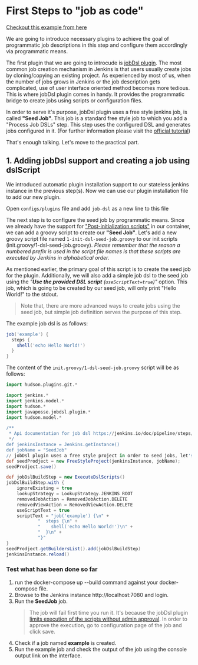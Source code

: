 # First Steps to "job as code"
[Checkout this example from here](https://github.com/entrofi/oyunbahcesi/tree/jenkins_as_code_0.1.0)

We are going to introduce necessary plugins to achieve the goal of programmatic job descriptions in this step and configure them accordingly via programmatic means. 

The first plugin that we are going to introcude is [jobDsl plugin](https://github.com/jenkinsci/job-dsl-plugin). The most common job creation mechanism in Jenkins is that users usually  create jobs by cloning/copying an existing project.  As experienced by most of us, when the number of jobs grows in Jenkins or the job description gets complicated, use of user interface oriented method becomes more tedious. This is where jobDsl plugin comes in handy. It provides the programmatic bridge to create jobs using scripts or configuration files.

In order to serve it's purpose,  jobDsl plugin uses a free style jenkins job, is called **"Seed Job"**. This job is a standard free style job to which you add a "Process Job DSLs" step. This step uses the configured DSL and generates jobs configured in it. (For further information please visit the [official tutorial](https://github.com/jenkinsci/job-dsl-plugin/wiki/Tutorial---Using-the-Jenkins-Job-DSL))

That's enough talking. Let's move to the practical part. 


## 1. Adding jobDsl support and creating a job using dslScript
We introduced automatic plugin installation support to our stateless jenkins instance in the previous step(s). Now we can use our plugin installation file to add our new plugin. 

Open `configs/plugins` file and add `job-dsl` as a new line to this file

The next step is to configure the seed job by programmatic means. Since we already have the support for ["Post-initialization scripts"](2_jenkins_basic_setup.md) in our container, we can add a groovy script to create our **"Seed Job"**. Let's add a new groovy script file named `1-init-dsl-seed-job.groovy` to our init scripts (init.groovy/1-dsl-seed-job.groovy). _Please remember that the reason a numbered prefix is used in the script file names is that these scripts are executed by Jenkins in alphabetical order._ 

As mentioned earlier, the primary goal of this script is to create the seed job for the plugin. Additionally, we will also add a simple job dsl to the seed job using the _"**Use the provided DSL script** (`useScriptText=true`)"_ option. This job, which is going to be created by our seed job, will only print "Hello World!" to the stdout. 

>Note that, there are more advanced ways to create jobs using the seed job, but simple job definition serves the purpose of this step. 

The example job dsl is as follows: 

```groovy
job('example') {
  steps {
    shell('echo Hello World!')
  }
}
```  

The content of the `init.groovy/1-dsl-seed-job.groovy` script will be as follows: 

```groovy
import hudson.plugins.git.*

import jenkins.*
import jenkins.model.*
import hudson.*
import javaposse.jobdsl.plugin.*
import hudson.model.*

/**
 * Api documentation for job dsl https://jenkins.io/doc/pipeline/steps/job-dsl/
 */
def jenkinsInstance = Jenkins.getInstance()
def jobName = "SeedJob"
// jobDsl plugin uses a free style project in order to seed jobs, let's initialise it.
def seedProdject = new FreeStyleProject(jenkinsInstance, jobName);
seedProdject.save()

def jobDslBuildStep = new ExecuteDslScripts()
jobDslBuildStep.with {
    ignoreExisting = true
    lookupStrategy = LookupStrategy.JENKINS_ROOT
    removedJobAction = RemovedJobAction.DELETE
    removedViewAction = RemovedViewAction.DELETE
    useScriptText = true
    scriptText = "job('example') {\n" +
            "  steps {\n" +
            "    shell('echo Hello World!')\n" +
            "  }\n" +
            "}"
}
seedProdject.getBuildersList().add(jobDslBuildStep)
jenkinsInstance.reload()
```
### Test what has been done so far
1. run the docker-compose up --build command against your docker-compose file. 
2. Browse to the Jenkins instance http://localhost:7080 and login.
3. Run the **SeedJob** job. 
    >The job will fail first time you run it. It's because the jobDsl plugin [limits execution of the scripts without admin approval](https://github.com/jenkinsci/job-dsl-plugin/wiki/Script-Security). In order to approve the execution, go to configuration page of the job and click save.
4. Check if a job named **example** is created. 
5. Run the example job and check the output of the job using the console output link on the interface. 

